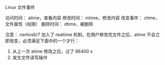 Linux 文件事件

访问时间： atime，查看内容
修改时间： mtime，修改内容
改变事件： ctime，文件属性（权限）
删除时间： dtime，被删除

注意： centos6/7 加入了 realtime 机制，在用户修改完文件之后，atime 不会立即改变，必须满足下面中的一个才行：
1. 从上一次 atime 修改之后，过了 86400 s
2. 发生文件读写操作